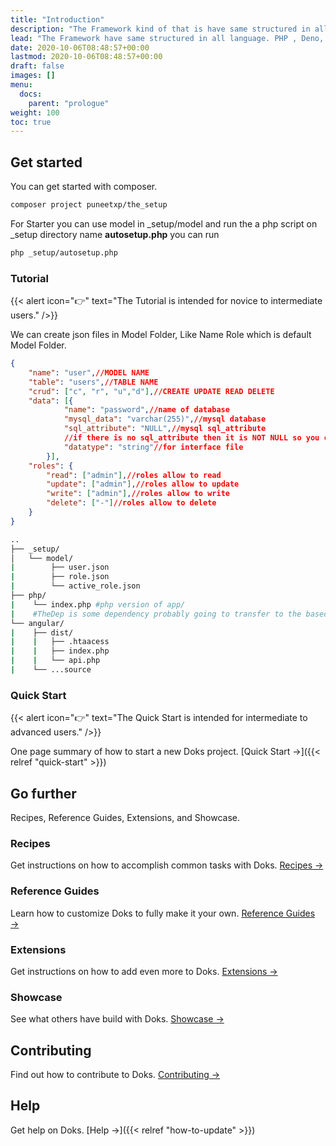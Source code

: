 ```yaml
---
title: "Introduction"
description: "The Framework kind of that is have same structured in all language. PHP , Deno, Go and Rust. Also More can possible."
lead: "The Framework have same structured in all language. PHP , Deno, Go and Rust. Also More can possible. Provide Front end binding for services and State. With some funtions over the top."
date: 2020-10-06T08:48:57+00:00
lastmod: 2020-10-06T08:48:57+00:00
draft: false
images: []
menu:
  docs:
    parent: "prologue"
weight: 100
toc: true
---
```


## Get started
You can get started with composer. 
```bash
composer project puneetxp/the_setup
```

For Starter you can use model in _setup/model and run the a php script on _setup directory name **autosetup.php** you can run 
```bash
php _setup/autosetup.php
```

### Tutorial

{{< alert icon="👉" text="The Tutorial is intended for novice to intermediate users." />}}

We can create json files in Model Folder, Like Name Role which is default Model Folder.

```json
{
    "name": "user",//MODEL NAME
    "table": "users",//TABLE NAME
    "crud": ["c", "r", "u","d"],//CREATE UPDATE READ DELETE
    "data": [{
            "name": "password",//name of database
            "mysql_data": "varchar(255)",//mysql database
            "sql_attribute": "NULL",//mysql sql_attribute 
            //if there is no sql_attribute then it is NOT NULL so you can skip it
            "datatype": "string"//for interface file
        }],
    "roles": {
        "read": ["admin"],//roles allow to read
        "update": ["admin"],//roles allow to update
        "write": ["admin"],//roles allow to write
        "delete": ["-"]//roles allow to delete
    }
}
```

```bash
..
├── _setup/
│   └── model/
|        ├── user.json
|        ├── role.json
|        └── active_role.json
├── php/
|    └── index.php #php version of app/ 
|    #TheDep is some dependency probably going to transfer to the based lib on composer / node / more
└── angular/
|    ├── dist/
|    |   ├── .htaacess 
|    |   ├── index.php
|    |   └── api.php
|    └── ...source
```

### Quick Start

{{< alert icon="👉" text="The Quick Start is intended for intermediate to advanced users." />}}

One page summary of how to start a new Doks project. [Quick Start →]({{< relref "quick-start" >}})

## Go further

Recipes, Reference Guides, Extensions, and Showcase.

### Recipes

Get instructions on how to accomplish common tasks with Doks. [Recipes →](https://getdoks.org/docs/recipes/project-configuration/)

### Reference Guides

Learn how to customize Doks to fully make it your own. [Reference Guides →](https://getdoks.org/docs/reference-guides/security/)

### Extensions

Get instructions on how to add even more to Doks. [Extensions →](https://getdoks.org/docs/extensions/breadcrumb-navigation/)

### Showcase

See what others have build with Doks. [Showcase →](https://getdoks.org/showcase/electric-blocks/)

## Contributing

Find out how to contribute to Doks. [Contributing →](https://getdoks.org/docs/contributing/how-to-contribute/)

## Help

Get help on Doks. [Help →]({{< relref "how-to-update" >}})
